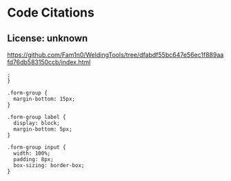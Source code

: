 # Code Citations

## License: unknown
https://github.com/Fam1n0/WeldingTools/tree/dfabdf55bc647e56ec1f889aafd76db583150ccb/index.html

```
;
}

.form-group {
  margin-bottom: 15px;
}

.form-group label {
  display: block;
  margin-bottom: 5px;
}

.form-group input {
  width: 100%;
  padding: 8px;
  box-sizing: border-box;
}
```

